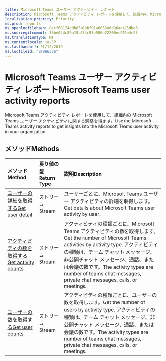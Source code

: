```yaml
---
title: Microsoft Teams ユーザー アクティビティ レポート
description: Microsoft Teams アクティビティ レポートを使用して、組織内の Microsoft Teams ユーザー アクティビティに関する洞察を得ます。
localization_priority: Priority
ms.prod: reports
ms.openlocfilehash: 8ecf68174edb85b2bbf91a6052a6d96ad425dbe6
ms.sourcegitcommit: 36be044c89a19af84c93e586e22200ec919e4c9f
ms.translationtype: MT
ms.contentlocale: ja-JP
ms.lasthandoff: 01/12/2019
ms.locfileid: "27966336"
---
```

# <a name="microsoft-teams-user-activity-reports"></a><span data-ttu-id="e8a5d-103">Microsoft Teams ユーザー アクティビティ レポート</span><span class="sxs-lookup"><span data-stu-id="e8a5d-103">Microsoft Teams user activity reports</span></span>

<span data-ttu-id="e8a5d-104">Microsoft Teams アクティビティ レポートを使用して、組織内の Microsoft Teams ユーザー アクティビティに関する洞察を得ます。</span><span class="sxs-lookup"><span data-stu-id="e8a5d-104">Use the Microsoft Teams activity reports to get insights into the Microsoft Teams user activity in your organization.</span></span>

## <a name="methods"></a><span data-ttu-id="e8a5d-105">メソッド</span><span class="sxs-lookup"><span data-stu-id="e8a5d-105">Methods</span></span>

| <span data-ttu-id="e8a5d-106">メソッド</span><span class="sxs-lookup"><span data-stu-id="e8a5d-106">Method</span></span>                                   | <span data-ttu-id="e8a5d-107">戻り値の型</span><span class="sxs-lookup"><span data-stu-id="e8a5d-107">Return Type</span></span> | <span data-ttu-id="e8a5d-108">説明</span><span class="sxs-lookup"><span data-stu-id="e8a5d-108">Description</span></span>                              |
| :--------------------------------------- | :---------- | :--------------------------------------- |
| [<span data-ttu-id="e8a5d-109">ユーザーの詳細を取得する</span><span class="sxs-lookup"><span data-stu-id="e8a5d-109">Get user detail</span></span>](../api/reportroot-getteamsuseractivityuserdetail.md) | <span data-ttu-id="e8a5d-110">ストリーム</span><span class="sxs-lookup"><span data-stu-id="e8a5d-110">Stream</span></span>      | <span data-ttu-id="e8a5d-111">ユーザーごとに、Microsoft Teams ユーザー アクティビティの詳細を取得します。</span><span class="sxs-lookup"><span data-stu-id="e8a5d-111">Get details about Microsoft Teams user activity by user.</span></span> |
| [<span data-ttu-id="e8a5d-112">アクティビティの数を取得する</span><span class="sxs-lookup"><span data-stu-id="e8a5d-112">Get activity counts</span></span>](../api/reportroot-getteamsuseractivitycounts.md) | <span data-ttu-id="e8a5d-113">ストリーム</span><span class="sxs-lookup"><span data-stu-id="e8a5d-113">Stream</span></span>      | <span data-ttu-id="e8a5d-114">アクティビティの種類ごとに、Microsoft Teams アクティビティの数を取得します。</span><span class="sxs-lookup"><span data-stu-id="e8a5d-114">Get the number of Microsoft Teams activities by activity type.</span></span> <span data-ttu-id="e8a5d-115">アクティビティの種類は、チーム チャット メッセージ、非公開チャット メッセージ、通話、または会議の数です。</span><span class="sxs-lookup"><span data-stu-id="e8a5d-115">The activity types are number of teams chat messages, private chat messages, calls, or meetings.</span></span> |
| [<span data-ttu-id="e8a5d-116">ユーザーの数を取得する</span><span class="sxs-lookup"><span data-stu-id="e8a5d-116">Get user counts</span></span>](../api/reportroot-getteamsuseractivityusercounts.md) | <span data-ttu-id="e8a5d-117">ストリーム</span><span class="sxs-lookup"><span data-stu-id="e8a5d-117">Stream</span></span>      | <span data-ttu-id="e8a5d-118">アクティビティの種類ごとに、ユーザーの数を取得します。</span><span class="sxs-lookup"><span data-stu-id="e8a5d-118">Get the number of users by activity type.</span></span> <span data-ttu-id="e8a5d-119">アクティビティの種類は、チーム チャット メッセージ、非公開チャット メッセージ、通話、または会議の数です。</span><span class="sxs-lookup"><span data-stu-id="e8a5d-119">The activity types are number of teams chat messages, private chat messages, calls, or meetings.</span></span> |
